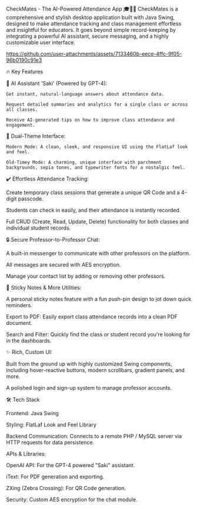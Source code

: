 CheckMates - The AI-Powered Attendance App 🎓🤖✨
CheckMates is a comprehensive and stylish desktop application built with Java Swing, designed to make attendance tracking and class management effortless and insightful for educators. It goes beyond simple record-keeping by integrating a powerful AI assistant, secure messaging, and a highly customizable user interface.

https://github.com/user-attachments/assets/7133460b-eece-4ffc-9f05-96b0190c91e3

🔥 Key Features

🤖 AI Assistant 'Saki' (Powered by GPT-4):

    Get instant, natural-language answers about attendance data.
    
    Request detailed summaries and analytics for a single class or across all classes.
    
    Receive AI-generated tips on how to improve class attendance and engagement.

🎨 Dual-Theme Interface:

    Modern Mode: A clean, sleek, and responsive UI using the FlatLaf look and feel.
    
    Old-Timey Mode: A charming, unique interface with parchment backgrounds, sepia tones, and typewriter fonts for a nostalgic feel.

✔️ Effortless Attendance Tracking:

Create temporary class sessions that generate a unique QR Code and a 4-digit passcode.

Students can check in easily, and their attendance is instantly recorded.

Full CRUD (Create, Read, Update, Delete) functionality for both classes and individual student records.

🔒 Secure Professor-to-Professor Chat:

A built-in messenger to communicate with other professors on the platform.

All messages are secured with AES encryption.

Manage your contact list by adding or removing other professors.

📝 Sticky Notes & More Utilities:

A personal sticky notes feature with a fun push-pin design to jot down quick reminders.

Export to PDF: Easily export class attendance records into a clean PDF document.

Search and Filter: Quickly find the class or student record you're looking for in the dashboards.

✨ Rich, Custom UI:

Built from the ground up with highly customized Swing components, including hover-reactive buttons, modern scrollbars, gradient panels, and more.

A polished login and sign-up system to manage professor accounts.

🛠️ Tech Stack

Frontend: Java Swing

Styling: FlatLaf Look and Feel Library

Backend Communication: Connects to a remote PHP / MySQL server via HTTP requests for data persistence.

APIs & Libraries:

OpenAI API: For the GPT-4 powered "Saki" assistant.

iText: For PDF generation and exporting.

ZXing (Zebra Crossing): For QR Code generation.

Security: Custom AES encryption for the chat module.


